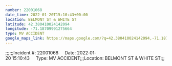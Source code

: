 ```yaml
---
number: 22001068
date_time: 2022-01-20T15:10:43+00:00
location: BELMONT ST & WHITE ST
latitude: 42.380410024142094
longitude: -71.18709991275664
type: MV ACCIDENT
google_maps_link: https://maps.google.com/?q=42.380410024142094,-71.18709991275664
---
```


;;;;;;Incident #: 22001068     Date: 2022‐01‐20 15:10:43     Type: MV ACCIDENT;;;Location: BELMONT ST & WHITE ST;;;
